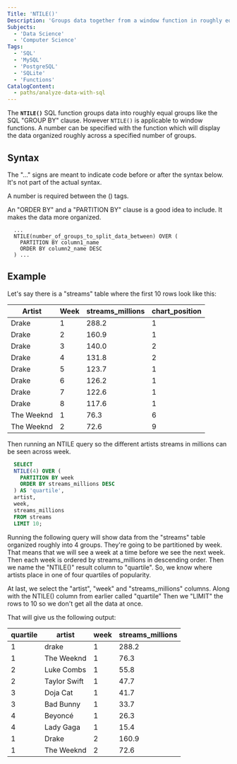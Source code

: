 ```yaml
---
Title: 'NTILE()'
Description: 'Groups data together from a window function in roughly equal groups.'
Subjects: 
  - 'Data Science'
  - 'Computer Science'
Tags:
  - 'SQL'
  - 'MySQL'
  - 'PostgreSQL'
  - 'SQLite'
  - 'Functions'
CatalogContent:
  - paths/analyze-data-with-sql
---
```


The **`NTILE()`** SQL function groups data into roughly equal groups like the SQL "GROUP BY" clause. However `NTILE()` is applicable to window functions. A number can be specified with the function which will display the data organized roughly across a specified number of groups.

## Syntax

The "..." signs are meant to indicate code before or after the syntax below. It's not part of the actual syntax.

A number is required between the () tags.

An "ORDER BY" and a "PARTITION BY" clause is a good idea to include. It makes the data more organized.

```pseudo
  ... 
  NTILE(number_of_groups_to_split_data_between) OVER (
    PARTITION BY column1_name
    ORDER BY column2_name DESC
  ) ...
```

## Example

Let's say there is a "streams" table where the first 10 rows look like this:

| Artist | Week | streams_millions | chart_position |
| -------- | ------ | ---- | ---------------- |
| Drake | 1 | 288.2 | 1 |
| Drake | 2 | 160.9 | 1 |
| Drake | 3 | 140.0 | 2 |
| Drake | 4 | 131.8 | 2 |
| Drake | 5 | 123.7 | 1 |
| Drake | 6 | 126.2 | 1 |
| Drake | 7 | 122.6 | 1 |
| Drake | 8 | 117.6 | 1 |
| The Weeknd | 1 |76.3 | 6 |
| The Weeknd | 2 | 72.6 | 9 |

Then running an NTILE query so the different artists streams in millions can be seen across week.

```sql
  SELECT
  NTILE(4) OVER (
    PARTITION BY week
    ORDER BY streams_millions DESC
  ) AS 'quartile',
  artist,
  week,
  streams_millions
  FROM streams
  LIMIT 10;
```

Running the following query will show data from the "streams" table organized roughly into 4 groups. They're going to be partitioned by week. That means that we will see a week at a time before we see the next week. Then each week is ordered by streams_millions in descending order. Then we name the "NTILE()" result column to "quartile". So, we know where artists place in one of four quartiles of popularity.

At last, we select the "artist", "week" and "streams_millions" columns. Along with the NTILE() column from earlier called "quartile" Then we "LIMIT" the rows to 10 so we don't get all the data at once.

That will give us the following output:


| quartile | artist | week | streams_millions |
| -------- | ------ | ---- | ---------------- |
| 1 | drake | 1 | 288.2 |
| 1 | The Weeknd | 1 | 76.3 |
| 2 | Luke Combs | 1 | 55.8 |
| 2 | Taylor Swift | 1 | 47.7 |
| 3 | Doja Cat | 1 | 41.7 |
| 3 | Bad Bunny | 1 | 33.7 |
| 4 | Beyoncé | 1 | 26.3 |
| 4 | Lady Gaga | 1 | 15.4 |
| 1 | Drake | 2 | 160.9 |
| 1 | The Weeknd | 2 | 72.6 |